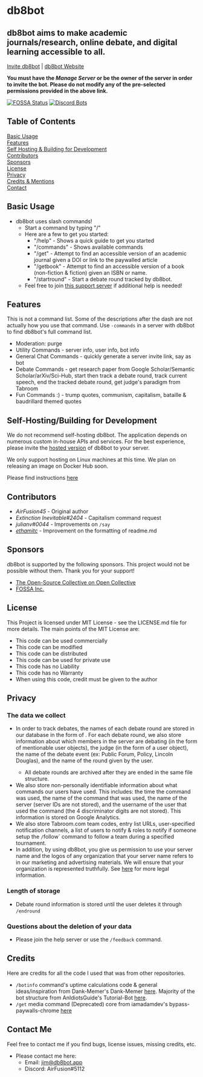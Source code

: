 # db8bot
## db8bot aims to make academic journals/research, online debate, and digital learning accessible to all.

[Invite db8bot](https://discord.com/oauth2/authorize?client_id=689368779305779204&permissions=310647056497&scope=bot%20applications.commands) | [db8bot Website](https://db8bot.app)

**You must have the *Manage Server* or be the owner of the server in order to invite the bot. Please do not modify any of the pre-selected permissions provided in the above link.**

[![FOSSA Status](https://app.fossa.com/api/projects/git%2Bgithub.com%2Fdb8bot%2Fdb8bot.svg?type=large)](https://app.fossa.com/projects/git%2Bgithub.com%2Fdb8bot%2Fdb8bot?ref=badge_large) [![Discord Bots](https://top.gg/api/widget/689368779305779204.svg)](https://top.gg/bot/689368779305779204)

<!-- [![db8bot's Widget](https://api.botlist.space/widget/689368779305779204/5 "db8bot's Widget")](https://botlist.space/bot/689368779305779204?utm_source=bls&utm_medium=widget&utm_campaign=689368779305779204) -->

<!-- [![db8bot's Widget] (https://arcane-botcenter.xyz/api/widget/689368779305779204.svg) "db8bot's Widget")](https://arcane-botcenter.xyz/bot/689368779305779204) -->

<!-- [![MBL](https://mythicalbots.xyz/bot/689368779305779204/embed?q=dark/ )](https://mythicalbots.xyz/bot/689368779305779204) -->

<!-- [discord.js](https://discord.js.org/). -->
## Table of Contents
[Basic Usage](#basic-usage)\
[Features](#features)\
[Self Hosting & Building for Development](#self-hostingbuilding-for-development)\
[Contributors](#contributors)\
[Sponsors](#sponsors)\
[License](#license)\
[Privacy](#privacy)\
[Credits & Mentions](#credits)\
[Contact](#contact-me)

## Basic Usage

* db8bot uses slash commands!
  * Start a command by typing "/"
  * Here are a few to get you started:
    * "/help" - Shows a quick guide to get you started
    * "/commands" - Shows available commands
    * "/get" - Attempt to find an accessible version of an academic journal given a DOI or link to the paywalled article
    * "/getbook" - Attempt to find an accessible version of a book (non-fiction & fiction) given an ISBN or name.
    * "/startround" - Start a debate round tracked by db8bot.
  * Feel free to join [this support server](https://discord.gg/rEQc7C7) if additional help is needed!

## Features

This is not a command list. Some of the descriptions after the dash are not actually how you use that command. Use `-commands` in a server with db8bot to find db8bot's full command list.
  * Moderation: purge
  * Utility Commands - server info, user info, bot info 
  * General Chat Commands - quickly generate a server invite link, say as bot
  * Debate Commands - get research paper from Google Scholar/Semantic Scholar/arXiv/Sci-Hub, start then track a debate round, track current speech, end the tracked debate round, get judge's paradigm from Tabroom
  * Fun Commands :) - trump quotes, communism, capitalism, bataille & baudrillard themed quotes

## Self-Hosting/Building for Development

We do not recommend self-hosting db8bot. The application depends on numerous custom in-house APIs and services. For the best experience, please invite the [hosted version](https://discord.com/oauth2/authorize?client_id=689368779305779204&permissions=310647056497&scope=bot%20applications.commands) of db8bot to your server.

We only support hosting on Linux machines at this time. We plan on releasing an image on Docker Hub soon.

Please find instructions [here](https://github.com/db8bot/db8bot/wiki/Self-Hosting-&-Building-for-Development)

## Contributors

* *AirFusion45* - Original author
* *Extinction Inevitable#2404* - Capitalism command request
* *julianv#0044* - Improvements on `/say`
* [*ethamitc*](https://github.com/ethamitc) - Improvement on the formatting of readme.md

## Sponsors
db8bot is supported by the following sponsors. This project would not be possible without them. Thank you for your support!

* [The Open-Source Collective on Open Collective](https://opencollective.com/db8bot)
* [FOSSA Inc.](https://www.fossa.com/?utm_source=FOSSA&utm_medium=db8bot)

## License 
This Project is licensed under MIT License - see the LICENSE.md file for more details. The main points of the MIT License are:
  
  * This code can be used commercially
  * This code can be modified
  * This code can be distributed
  * This code can be used for private use
  * This code has no Liability
  * This code has no Warranty
  * When using this code, credit must be given to the author

## Privacy

  ### The data we collect
  * In order to track debates, the names of each debate round are stored in our database in the form of <server id><name of the round given by the user>. For each debate round, we also store information about which members in the server are debating (in the form of mentionable user objects), the judge (in the form of a user object), the name of the debate event (ex: Public Forum, Policy, Lincoln Douglas), and the name of the round given by the user.
    * All debate rounds are archived after they are ended in the same file structure.
  * We also store non-personally identifiable information about what commands our users have used. This includes: the time the command was used, the name of the command that was used, the name of the server (server IDs are not stored), and the username of the user that used the command (the 4 discriminator digits are not stored). This information is stored on Google Analytics. 
  * We also store Tabroom.com team codes, entry list URLs, user-specified notification channels, a list of users to notify & roles to notify if someone setup the `/`follow` command to follow a team during a specified tournament. 
  * In addition, by using db8bot, you give us permission to use your server name and the logos of any organization that your server name refers to in our marketing and advertising materials. We will ensure that your organization is represented truthfully. See [here](https://www.gfrlaw.com/what-we-do/insights/beyond-brand-x-using-another%E2%80%99s-trademark-your-own-advertising) for more legal information.

  ### Length of storage
  * Debate round information is stored until the user deletes it through `/endround` 

  ### Questions about the deletion of your data
  * Please join the help server or use the `/feedback` command.

## Credits
Here are credits for all the code I used that was from other repositories.
  * `/botinfo` command's uptime calculations code & general ideas/inspiration from Dank-Memer's Dank-Memer [here](https://github.com/Dank-Memer/Dank-Memer).
Majority of the bot structure from AnIdiotsGuide's Tutorial-Bot [here](https://github.com/AnIdiotsGuide/Tutorial-Bot).
  * `/get` media command (Deprecated) core from iamadamdev's bypass-paywalls-chrome [here](https://github.com/iamadamdev/bypass-paywalls-chrome/)

## Contact Me
Feel free to contact me if you find bugs, license issues, missing credits, etc.

  * Please contact me here:
    * Email: jim@db8bot.app
    * Discord: AirFusion#5112
